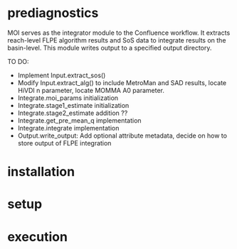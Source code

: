 # prediagnostics

MOI serves as the integrator module to the Confluence workflow. It extracts reach-level FLPE algorithm results and SoS data to integrate results on the basin-level. This module writes output to a specified output directory.

TO DO:
- Implement Input.extract_sos()
- Modify Input.extract_alg() to include MetroMan and SAD results, locate HiVDI n parameter, locate MOMMA A0 parameter.
- Integrate.moi_params initialization
- Integrate.stage1_estimate initialization
- Integrate.stage2_estimate addition ??
- Integrate.get_pre_mean_q implementation
- Integrate.integrate implementation
- Output.write_output: Add optional attribute metadata, decide on how to store output of FLPE integration


# installation

# setup

# execution